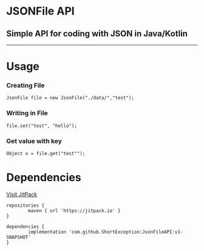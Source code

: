 # JSONFile API

## Simple API for coding with JSON in Java/Kotlin

-----

# Usage

### Creating File

``JsonFile file = new JsonFile("./data/","test");``

### Writing in File

``file.set("test", "hello");``

### Get value with key

``Object o = file.get("test"");``

# Dependencies
[Visit JitPack](https://jitpack.io/#ShortException/JsonFileAPI/v1-SNAPSHOT)

    repositories {
            maven { url 'https://jitpack.io' }
    }

	dependencies {
	        implementation 'com.github.ShortException:JsonFileAPI:v1-SNAPSHOT'
	}

